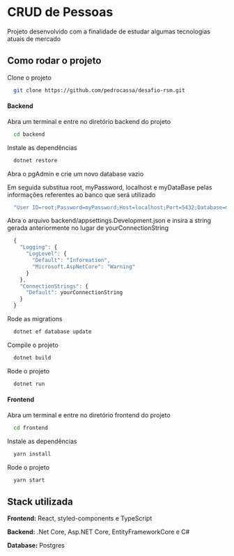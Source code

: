 
# CRUD de Pessoas

Projeto desenvolvido com a finalidade de estudar algumas tecnologias atuais de mercado


## Como rodar o projeto

Clone o projeto

```bash
  git clone https://github.com/pedrocassa/desafio-rsm.git
```

#### Backend

Abra um terminal e entre no diretório backend do projeto

```bash
  cd backend
```

Instale as dependências

```bash
  dotnet restore
```

Abra o pgAdmin e crie um novo database vazio

Em seguida substitua root, myPassword, localhost e myDataBase pelas informações referentes ao banco que será utilizado

```bash
  "User ID=root;Password=myPassword;Host=localhost;Port=5432;Database=myDataBase;"
```

Abra o arquivo backend/appsettings.Development.json e insira a string gerada anteriormente no lugar de yourConnectionString

```javascript
  {
    "Logging": {
      "LogLevel": {
        "Default": "Information",
        "Microsoft.AspNetCore": "Warning"
      }
    },
    "ConnectionStrings": {
      "Default": yourConnectionString
    }
  }
```

Rode as migrations

```bash
  dotnet ef database update
```

Compile o projeto

```bash
  dotnet build
```

Rode o projeto

```bash
  dotnet run
```


#### Frontend

Abra um terminal e entre no diretório frontend do projeto

```bash
  cd frontend
```

Instale as dependências

```bash
  yarn install
```

Rode o projeto

```bash
  yarn start
```

## Stack utilizada

**Frontend:** React, styled-components e TypeScript

**Backend:** .Net Core, Asp.NET Core, EntityFrameworkCore e C#

**Database:** Postgres

